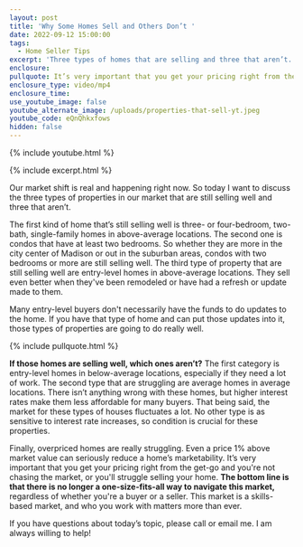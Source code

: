 ```yaml
---
layout: post
title: 'Why Some Homes Sell and Others Don’t '
date: 2022-09-12 15:00:00
tags:
  - Home Seller Tips
excerpt: 'Three types of homes that are selling and three that aren’t. '
enclosure:
pullquote: It’s very important that you get your pricing right from the get-go.
enclosure_type: video/mp4
enclosure_time:
use_youtube_image: false
youtube_alternate_image: /uploads/properties-that-sell-yt.jpeg
youtube_code: eQnQhkxfows
hidden: false
---
```

{% include youtube.html %}

{% include excerpt.html %}

Our market shift is real and happening right now. So today I want to discuss the three types of properties in our market that are still selling well and three that aren’t.

The first kind of home that’s still selling well is three- or four-bedroom, two-bath, single-family homes in above-average locations. The second one is condos that have at least two bedrooms. So whether they are more in the city center of Madison or out in the suburban areas, condos with two bedrooms or more are still selling well. The third type of property that are still selling well are entry-level homes in above-average locations. They sell even better when they've been remodeled or have had a refresh or update made to them.

Many entry-level buyers don't necessarily have the funds to do updates to the home. If you have that type of home and can put those updates into it, those types of properties are going to do really well.

{% include pullquote.html %}

**If those homes are selling well, which ones aren’t?** The first category is entry-level homes in below-average locations, especially if they need a lot of work. The second type that are struggling are average homes in average locations. There isn’t anything wrong with these homes, but higher interest rates make them less affordable for many buyers. That being said, the market for these types of houses fluctuates a lot. No other type is as sensitive to interest rate increases, so condition is crucial for these properties.&nbsp;

Finally, overpriced homes are really struggling. Even a price 1% above market value can seriously reduce a home’s marketability. It’s very important that you get your pricing right from the get-go and you're not chasing the market, or you'll struggle selling your home. **The bottom line is that there is no longer a one-size-fits-all way to navigate this market,** regardless of whether you're a buyer or a seller. This market is a skills-based market, and who you work with matters more than ever.

If you have questions about today’s topic, please call or email me. I am always willing to help\!